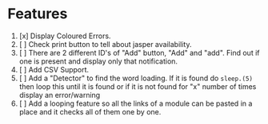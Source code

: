 # Features

1. [x] Display Coloured Errors.
2. [ ] Check print button to tell about jasper availability.
3. [ ] There are 2 different ID's of "Add" button, "Add" and "add". Find out if one is present and display only that notification.
4. [ ] Add CSV Support.
5. [ ] Add a "Detector" to find the word loading. If it is found do `sleep.(5)` then loop this until it is found or if it is not found for "x" number of times display an error/warning
6. [ ] Add a looping feature so all the links of a module can be pasted in a place and it checks all of them one by one.
